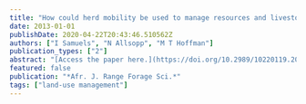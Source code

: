 ```yaml
---
title: "How could herd mobility be used to manage resources and livestock grazing in semi-arid rangeland commons?"
date: 2013-01-01
publishDate: 2020-04-22T20:43:46.510562Z
authors: ["I Samuels", "N Allsopp", "M T Hoffman"]
publication_types: ["2"]
abstract: "[Access the paper here.](https://doi.org/10.2989/10220119.2013.781063) Pastoralists in Namaqualand, South Africa, use herd mobility to manage livestock and rangeland resources. However, their socioeconomic conditions and ecological landscapes are changing and we explore the options that are available for pastoralists to respond to …"
featured: false
publication: "*Afr. J. Range Forage Sci.*"
tags: ["land-use management"]
---
```



